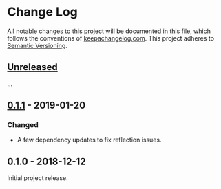 Change Log
==========

All notable changes to this project will be documented in this file, which
follows the conventions of [keepachangelog.com](http://keepachangelog.com/).
This project adheres to [Semantic Versioning](http://semver.org/).

## [Unreleased]

...

## [0.1.1] - 2019-01-20

### Changed
- A few dependency updates to fix reflection issues.

## 0.1.0 - 2018-12-12

Initial project release.

[Unreleased]: https://github.com/greglook/alphabase/compare/0.1.1...HEAD
[0.1.1]: https://github.com/greglook/alphabase/compare/0.1.0...0.1.1
